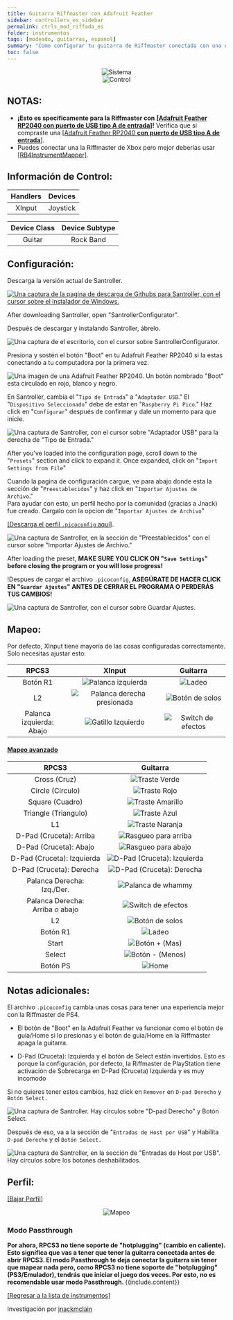```yaml
---
title: Guitarra Riffmaster con Adafruit Feather
sidebar: controllers_es_sidebar
permalink: ctrls_mod_riffada_es
folder: instrumentos
tags: [modeado, guitarras, espanol]
summary: "Como configurar tu guitarra de Riffmaster conectada con una Adafruit Feather en RPCS3."
toc: false
---
```


<div align="center"> <img src="https://rb3pc.milohax.org/images/instruments/plat/santroller.png" alt="Sistema" title="Sistema"></div>

<div align="center"> <img src="https://rb3pc.milohax.org/images/instruments/cont/riffmastercontroller.png" alt="Control" title="Control"></div>

## NOTAS:

* **¡Esto es specificamente para la Riffmaster con** [**[Adafruit Feather RP2040 con puerto de USB tipo A de entrada]**](https://www.adafruit.com/product/5723)**!** Verifica que si compraste una [[Adafruit Feather RP2040 **con puerto de USB tipo A de entrada**]](https://www.adafruit.com/product/5723).
* Puedes conectar una la Riffmaster de Xbox pero mejor deberías usar [[RB4InstrumentMapper]](https://rb3pc.milohax.org/ctrls_rb4gtr_xbox_es).

## Información de Control:

| Handlers | Devices |
|:------------------:|:---------------------:|
| XInput | Joystick |

| Device Class | Device Subtype |
|:------------------:|:---------------------:|
| Guitar | Rock Band |

## Configuración:

Descarga la versión actual de Santroller.

[![Una captura de la pagina de descarga de Githubs para Santroller, con el cursor sobre el instalador de Windows.](https://rb3pc.milohax.org/images/instruments/xtra/feather/dlsan.png)](https://github.com/Santroller/Santroller/releases "SantrollerConfigurator")

After downloading Santroller, open "SantrollerConfigurator".

Después de descargar y instalando Santroller, ábrelo.

![Una captura de el escritorio, con el cursor sobre SantrollerConfigurator.](https://rb3pc.milohax.org/images/instruments/xtra/feather/opensan.png "SantrollerConfigurator")

Presiona y sostén el botón "Boot" en tu Adafruit Feather RP2040 si la estas conectando a tu computadora por la primera vez.

![Una imagen de una Adafruit Feather RP2040. Un botón nombrado "Boot" esta circulado en rojo, blanco y negro.](https://rb3pc.milohax.org/images/instruments/xtra/feather/bootada.jpg "Adafruit Feather RP2040 con puerto de USB tipo A de entrada")

En Santroller, cambia el "`Tipo de Entrada`" a "`Adaptador USB`." El "`Dispositivo Seleccionado`" debe de estar en "`Raspberry Pi Pico`." Haz click en "`Configurar`" después de confirmar y dale un momento para que inicie.

![Una captura de Santroller, con el cursor sobre "Adaptador USB" para la derecha de "Tipo de Entrada."](https://rb3pc.milohax.org/images/instruments/xtra/feather/sanusbes.png "SantrollerConfigurator")

After you've loaded into the configuration page, scroll down to the "`Presets`" section and click to expand it. Once expanded, click on "`Import Settings from File`"

Cuando la pagina de configuración cargue, ve para abajo donde esta la sección de "`Preestablecidos`" y haz click en "`Importar Ajustes de Archivo`."  
Para ayudar con esto, un perfil hecho por la comunidad (gracias a Jnack) fue creado. Cargalo con la opcion de "`Importar Ajustes de Archivo`"  

[[Descarga el perfil `.picoconfig` aquí]](https://rb3pc.milohax.org/downloads/instrument-repo/RiffmasterFeather.picoconfig).

![Una captura de Santroller, en la sección de "Preestablecidos" con el cursor sobre "Importar Ajustes de Archivo."](https://rb3pc.milohax.org/images/instruments/xtra/feather/sanpreloades.png "Preestablecidos")

After loading the preset, **MAKE SURE YOU CLICK ON "`Save Settings`" before closing the program or you will lose progress!**

!Despues de cargar el archivo `.picoconfig`, **ASEGÚRATE DE HACER CLICK EN "`Guardar Ajustes`" ANTES DE CERRAR EL PROGRAMA O PERDERÁS TUS CAMBIOS!**

![Una captura de Santroller, con el cursor sobre Guardar Ajustes.](https://rb3pc.milohax.org/images/instruments/xtra/feather/sansavees.png "Santroller")

## Mapeo:

Por defecto, XInput tiene mayoría de las cosas configuradas correctamente. Solo necesitas ajustar esto:

| **RPCS3** | **XInput** | **Guitarra** |
|:--------:|:-----------:|:-----------:|
| Botón R1 | ![Palanca izquierda](https://rb3pc.milohax.org/images/btns/ctrls/360/rs.png "Palanca izquierda") | ![Ladeo](https://rb3pc.milohax.org/images/btns/gtrs/ts.png "Ladeo") | 
| L2 | ![Palanca derecha presionada](https://rb3pc.milohax.org/images/btns/ctrls/360/rsc.png "Palanca derecha presionada") | ![Botón de solos](https://rb3pc.milohax.org/images/btns/gtrs/solo.png "Botón de solos") | 
| Palanca izquierda: <br> Abajo | ![Gatillo Izquierdo](https://rb3pc.milohax.org/images/btns/ctrls/360/lt.png "Gatillo Izquierdo") | ![Switch de efectos](https://rb3pc.milohax.org/images/btns/gtrs/fx.png "Switch de efectos") |

<div class="panel-group" id="accordion">
                    <div class="panel panel-default">
                        <div class="panel-heading">
                            <h4 class="panel-title">
                                <a class="noCrossRef accordion-toggle" data-toggle="collapse" data-parent="#accordion" href="#mapeo-avanzado">Mapeo avanzado</a>
                            </h4>
                        </div>
                        <div id="mapeo-avanzado" class="panel-collapse collapse noCrossRef">
                            <div class="panel-body">

<table>
<thead>
<tr>
<th align="center"><strong>RPCS3</strong></th>
<th align="center"><strong>Guitarra</strong></th>
</tr>
</thead>
<tbody>
<tr>
<td align="center">Cross (Cruz)</td>
<td align="center"><img src="https://rb3pc.milohax.org/images/btns/gtrs/gf.png" alt="Traste Verde" title="Traste Verde"></td>
</tr>
<tr>
<td align="center">Circle (Circulo)</td>
<td align="center"><img src="https://rb3pc.milohax.org/images/btns/gtrs/rf.png" alt="Traste Rojo" title="Traste Rojo"></td>
</tr>
<tr>
<td align="center">Square (Cuadro)</td>
<td align="center"><img src="https://rb3pc.milohax.org/images/btns/gtrs/yf.png" alt="Traste Amarillo" title="Traste Amarillo"></td>
</tr>
<tr>
<td align="center">Triangle (Triangulo)</td>
<td align="center"><img src="https://rb3pc.milohax.org/images/btns/gtrs/bf.png" alt="Traste Azul" title="Traste Azul"></td>
</tr>
<tr>
<td align="center">L1</td>
<td align="center"><img src="https://rb3pc.milohax.org/images/btns/gtrs/of.png" alt="Traste Naranja" title="Traste Naranja"></td>
</tr>
<tr>
<td align="center">D-Pad (Cruceta): Arriba</td>
<td align="center"><img src="https://rb3pc.milohax.org/images/btns/gtrs/sbu.png" alt="Rasgueo para arriba" title="Rasgueo para arriba"></td>
</tr>
<tr>
<td align="center">D-Pad (Cruceta): Abajo</td>
<td align="center"><img src="https://rb3pc.milohax.org/images/btns/gtrs/sbd.png" alt="Rasgueo para abajo" title="Rasgueo para abajo"></td>
</tr>
<tr>
<td align="center">D-Pad (Cruceta): Izquierda</td>
<td align="center"><img src="https://rb3pc.milohax.org/images/btns/gtrs/dpl.png" alt="D-Pad (Cruceta): Izquierda" title="D-Pad (Cruceta): Izquierda"></td>
</tr>
<tr>
<td align="center">D-Pad (Cruceta): Derecha</td>
<td align="center"><img src="https://rb3pc.milohax.org/images/btns/gtrs/dpr.png" alt="D-Pad (Cruceta): Derecha" title="D-Pad (Cruceta): Derecha"></td>
</tr>
<tr>
<td align="center">Palanca Derecha: <br> Izq./Der.</td>
<td align="center"><img src="https://rb3pc.milohax.org/images/btns/gtrs/wb.png" alt="Palanca de whammy" title="Palanca de whammy"></td>
</tr>
<tr>
<td align="center">Palanca Derecha: <br> Arriba <em>o</em> abajo</td>
<td align="center"><img src="https://rb3pc.milohax.org/images/btns/gtrs/fx.png" alt="Switch de efectos" title="Switch de efectos"></td>
</tr>
<tr>
<td align="center">L2</td>
<td align="center"><img src="https://rb3pc.milohax.org/images/btns/gtrs/solo.png" alt="Botón de solos" title="Botón de solos"></td>
</tr>
<tr>
<td align="center">Botón R1</td>
<td align="center"><img src="https://rb3pc.milohax.org/images/btns/gtrs/ts.png" alt="Ladeo" title="Ladeo"></td>
</tr>
<tr>
<td align="center">Start</td>
<td align="center"><img src="https://rb3pc.milohax.org/images/btns/ctrls/360/start.png" alt="Botón + (Mas)" title="Start"></td>
</tr>
<tr>
<td align="center">Select</td>
<td align="center"><img src="https://rb3pc.milohax.org/images/btns/ctrls/360/back.png" alt="Botón - (Menos)" title="Back"></td>
</tr>
<tr>
<td align="center">Botón PS</td>
<td align="center"><img src="https://rb3pc.milohax.org/images/btns/ctrls/360/home.png" alt="Home" title="Home"></td>
</tr>
</tbody>
</table>
                            </div>
                        </div>
                    </div>
                    <!-- /.panel -->
</div>
<!-- /.panel-group -->

## Notas adicionales:

El archivo `.picoconfig` cambia unas cosas para tener una experiencia mejor con la Riffmaster de PS4.  

- El botón de "Boot" en la Adafruit Feather va funcionar como el botón de guía/Home si lo presionas y el botón de guía/Home en la Riffmaster apaga la guitarra.

- D-Pad (Cruceta): Izquierda y el botón de Select están invertidos. Esto es porque la configuración, por defecto, la Riffmaster de PlayStation tiene activación de Sobrecarga en D-Pad (Cruceta) Izquierda y es muy incomodo

Si no quieres tener estos cambios, haz click en `Remover` en `D-pad Derecho` y `Botón Select.`

![Una captura de Santroller. Hay círculos sobre "D-pad Derecho" y Botón Select.](https://rb3pc.milohax.org/images/instruments/xtra/feather/sanremes.png "SantrollerConfigurator")

Después de eso, va a la sección de "`Entradas de Host por USB`" y Habilita `D-pad Derecho` y el `Botón Select.`

![Una captura de Santroller, en la sección de "Entradas de Host por USB". Hay círculos sobre los botones deshabilitados.](https://rb3pc.milohax.org/images/instruments/xtra/feather/sanhostines.png "Entradas de Host por USB")

## Perfil:

[[Bajar Perfil]](https://github.com/hmxmilohax/rb3-pc/raw/refs/heads/main/downloads/instrument-repo/Feather%20Riffmaster.7z)

<div align="center"> <img src="https://rb3pc.milohax.org/images/instruments/maps/360rbgtrsmapping.png" alt="Mapeo" title="Mapeo"></div>

### Modo Passthrough

<div markdown="span" class="alert alert-info" role="alert"><i class="fa fa-info-circle"></i> <b>Por ahora, RPCS3 no tiene soporte de "hotplugging" (cambio en caliente). Esto significa que vas a tener que tener la guitarra conectada antes de abrir RPCS3. El modo Passthrough te deja conectar la guitarra sin tener que mapear nada pero, como RPCS3 no tiene soporte de "hotplugging" (PS3/Emulador), tendrás que iniciar el juego dos veces. Por esto, no es recomendable usar modo Passthrough. </b> {{include.content}}</div>

[[Regresar a la lista de instrumentos]](https://rb3pc.milohax.org/ctrls_es#lista-de-instrumentos)

Investigación por [jnackmclain](https://github.com/jnackmclain)